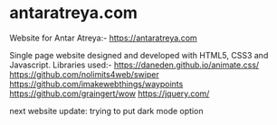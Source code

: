# antaratreya.com

Website for Antar Atreya:-
https://antaratreya.com

Single page website designed and developed with HTML5, CSS3 and Javascript.
Libraries used:- 
https://daneden.github.io/animate.css/
https://github.com/nolimits4web/swiper
https://github.com/imakewebthings/waypoints
https://github.com/graingert/wow
https://jquery.com/

next website update: trying to put dark mode option
